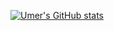 [![Umer's GitHub stats](https://github-readme-stats.vercel.app/api?username=M-Umer-Farooq-Dev&show_icons=true&theme=radical)](https://github.com/anuraghazra/github-readme-stats)
